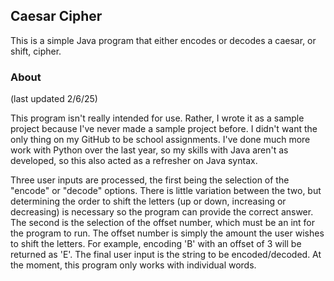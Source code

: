 ## Caesar Cipher
This is a simple Java program that either encodes or decodes a caesar, or shift, cipher. 

### About
(last updated 2/6/25)

This program isn't really intended for use. Rather, I wrote it as a sample project because I've never made a sample project before. I didn't want the only thing on my GitHub to be school assignments. I've done much more work with Python over the last year, so my skills with Java aren't as developed, so this also acted as a refresher on Java syntax.

Three user inputs are processed, the first being the selection of the "encode" or "decode" options. There is little variation between the two, but determining the order to shift the letters (up or down, increasing or decreasing) is necessary so the program can provide the correct answer. The second is the selection of the offset number, which must be an int for the program to run. The offset number is simply the amount the user wishes to shift the letters. For example, encoding 'B' with an offset of 3 will be returned as 'E'. The final user input is the string to be encoded/decoded. At the moment, this program only works with individual words.
